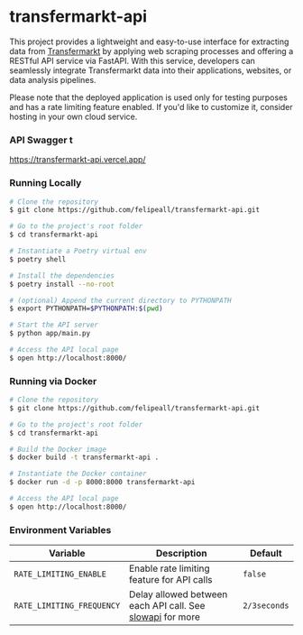 # transfermarkt-api

This project provides a lightweight and easy-to-use interface for extracting data from [Transfermarkt](https://www.transfermarkt.com/) 
by applying web scraping processes and offering a RESTful API service via FastAPI. With this service, developers can 
seamlessly integrate Transfermarkt data into their applications, websites, or data analysis pipelines.

Please note that the deployed application is used only for testing purposes and has a rate limiting 
feature enabled. If you'd like to customize it, consider hosting in your own cloud service. 

### API Swagger t
https://transfermarkt-api.vercel.app/

### Running Locally

````bash
# Clone the repository
$ git clone https://github.com/felipeall/transfermarkt-api.git

# Go to the project's root folder
$ cd transfermarkt-api

# Instantiate a Poetry virtual env
$ poetry shell

# Install the dependencies
$ poetry install --no-root

# (optional) Append the current directory to PYTHONPATH
$ export PYTHONPATH=$PYTHONPATH:$(pwd)

# Start the API server
$ python app/main.py

# Access the API local page
$ open http://localhost:8000/
````

### Running via Docker

````bash
# Clone the repository
$ git clone https://github.com/felipeall/transfermarkt-api.git

# Go to the project's root folder
$ cd transfermarkt-api

# Build the Docker image
$ docker build -t transfermarkt-api . 

# Instantiate the Docker container
$ docker run -d -p 8000:8000 transfermarkt-api

# Access the API local page
$ open http://localhost:8000/
````

### Environment Variables

| Variable                  | Description                                               | Default      |
|---------------------------|-----------------------------------------------------------|--------------|
| `RATE_LIMITING_ENABLE`    | Enable rate limiting feature for API calls                | `false`      |
| `RATE_LIMITING_FREQUENCY` | Delay allowed between each API call. See [slowapi](https://slowapi.readthedocs.io/en/latest/) for more | `2/3seconds` |
